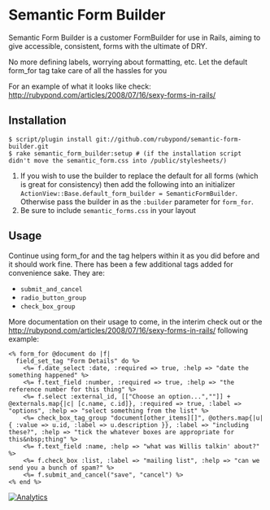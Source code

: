 # Semantic Form Builder

Semantic Form Builder is a customer FormBuilder for use in Rails, aiming to
give accessible, consistent, forms with the ultimate of DRY.

No more defining labels, worrying about formatting, etc. Let the default
form_for tag take care of all the hassles for you

For an example of what it looks like check:
http://rubypond.com/articles/2008/07/16/sexy-forms-in-rails/

## Installation

```term
$ script/plugin install git://github.com/rubypond/semantic-form-builder.git
$ rake semantic_form_builder:setup # (if the installation script didn't move the semantic_form.css into /public/stylesheets/)
```

1. If you wish to use the builder to replace the default for all forms (which is great for consistency) then add the following into an initializer `ActionView::Base.default_form_builder = SemanticFormBuilder`. Otherwise pass the builder in as the `:builder` parameter for `form_for`.
2. Be sure to include `semantic_forms.css` in your layout

## Usage

Continue using form_for and the tag helpers within it as you did before and it should work fine. There has been a few additional tags added for convenience sake. They are:

* `submit_and_cancel`
* `radio_button_group`
* `check_box_group`

More documentation on their usage to come, in the interim check out or the http://rubypond.com/articles/2008/07/16/sexy-forms-in-rails/ following example:

```erb
<% form_for @document do |f|
  field_set_tag "Form Details" do %>
    <%= f.date_select :date, :required => true, :help => "date the something happened" %>
    <%= f.text_field :number, :required => true, :help => "the reference number for this thing" %>
    <%= f.select :external_id, [["Choose an option...",""]] + @externals.map{|c| [c.name, c.id]}, :required => true, :label => "options", :help => "select something from the list" %>
    <%= check_box_tag_group "document[other_items][]", @others.map{|u| { :value => u.id, :label => u.description }}, :label => "including these?", :help => "tick the whatever boxes are appropriate for this&nbsp;thing" %>
    <%= f.text_field :name, :help => "what was Willis talkin' about?" %>
    <%= f.check_box :list, :label => "mailing list", :help => "can we send you a bunch of spam?" %>
    <%= f.submit_and_cancel("save", "cancel") %>
<% end %>
```

[![Analytics](https://ga-beacon.appspot.com/UA-46840117-1/semantic_form_builder/readme?pixel)](https://github.com/igrigorik/ga-beacon)
